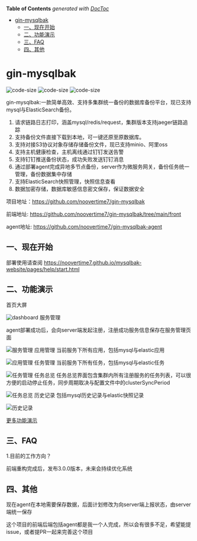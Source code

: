 <!-- START doctoc generated TOC please keep comment here to allow auto update -->
<!-- DON'T EDIT THIS SECTION, INSTEAD RE-RUN doctoc TO UPDATE -->
**Table of Contents**  *generated with [DocToc](https://github.com/thlorenz/doctoc)*

- [gin-mysqlbak](#gin-mysqlbak)
  - [一、现在开始](#%E4%B8%80%E7%8E%B0%E5%9C%A8%E5%BC%80%E5%A7%8B)
  - [二、功能演示](#%E4%BA%8C%E5%8A%9F%E8%83%BD%E6%BC%94%E7%A4%BA)
  - [三、FAQ](#%E5%9B%9Bfaq)
  - [四、其他](#%E4%BA%94%E5%85%B6%E4%BB%96)

<!-- END doctoc generated TOC please keep comment here to allow auto update -->

# gin-mysqlbak
<p> 
<img src=https://img.shields.io/github/languages/top/noovertime7/gin-mysqlbak  alt="code-size" />
<img src="https://img.shields.io/github/languages/code-size/noovertime7/gin-mysqlbak" alt="code-size" />
<img src="https://img.shields.io/github/last-commit/noovertime7/gin-mysqlbak" alt="code-size"/>
</p>

gin-mysqlbak:一款简单高效、支持多集群统一备份的数据库备份平台，现已支持mysql与ElasticSearch备份。

1. 请求链路日志打印，涵盖mysql/redis/request，集群版本支持jaeger链路追踪
2. 支持备份文件直接下载到本地，可一键还原至原数据库。
3. 支持对接S3协议对象存储存储备份文件，现已支持minio、阿里oss
4. 支持主机健康检查，主机离线通过钉钉发送告警
5. 支持钉钉推送备份状态，成功失败发送钉钉消息
6. 通过部署agent完成异地多节点备份，server作为微服务网关，备份任务统一管理，备份数据集中存储
7. 支持ElasticSearch快照管理，快照信息查看
8. 数据加密存储，数据库敏感信息密文保存，保证数据安全


项目地址：https://github.com/noovertime7/gin-mysqlbak

前端地址: https://github.com/noovertime7/gin-mysqlbak/tree/main/front

agent地址: https://github.com/noovertime7/gin-mysqlbak-agent
## 一、现在开始
部署使用请查阅 https://noovertime7.github.io/mysqlbak-website/pages/help/start.html
## 二、功能演示
 首页大屏

![dashboard](http://qiniu.yunxue521.top/mysqlbak/dashboard.jpg)
 服务管理

agent部署成功后，会向server端发起注册，注册成功服务信息保存在服务管理页面

![服务管理](http://qiniu.yunxue521.top/mysqlbak/service_list.jpg)
 应用管理
当前服务下所有应用，包括mysql与elastic应用

![应用管理](http://qiniu.yunxue521.top/mysqlbak/app.jpg)
 任务管理
当前服务下所有任务，包括mysql与elastic任务

![任务管理](http://qiniu.yunxue521.top/mysqlbak/task.jpg)
 任务总览
任务总览界面包含集群内所有注册服务的任务列表，可以很方便的启动停止任务，同步周期取决与配置文件中的clusterSyncPeriod

![任务总览](https://github.com/noovertime7/gin-mysqlbak/blob/main/img/task_overview.jpg?raw=true)
 历史记录
包括mysql历史记录与elastic快照记录

![历史记录](https://github.com/noovertime7/gin-mysqlbak/blob/main/img/history.jpg?raw=true)

[更多功能演示](https://noovertime7.github.io/mysqlbak-website/pages/show/show.html)

## 三、FAQ

1.目前的工作方向？

前端重构完成后，发布3.0.0版本，未来会持续优化系统

## 四、其他

现在agent在本地需要保存数据，后面计划修改为向server端上报状态，由server端统一保存

这个项目的前端后端包括agent都是我一个人完成，所以会有很多不足，希望能提issue，或者提PR一起来完善这个项目
